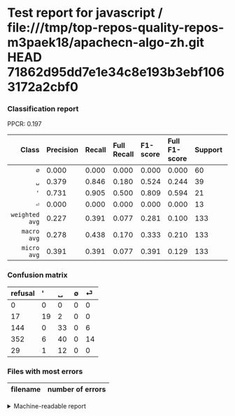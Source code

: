 # Test report for javascript / file:///tmp/top-repos-quality-repos-m3paek18/apachecn-algo-zh.git HEAD 71862d95dd7e1e34c8e193b3ebf1063172a2cbf0

### Classification report

PPCR: 0.197

| Class | Precision | Recall | Full Recall | F1-score | Full F1-score | Support | Full Support | PPCR |
|------:|:----------|:-------|:------------|:---------|:---------|:--------|:-------------|:-----|
| `∅` | 0.000| 0.000| 0.000| 0.000| 0.000| 60| 412| 0.146 |
| `␣` | 0.379| 0.846| 0.180| 0.524| 0.244| 39| 183| 0.213 |
| `'` | 0.731| 0.905| 0.500| 0.809| 0.594| 21| 38| 0.553 |
| `⏎` | 0.000| 0.000| 0.000| 0.000| 0.000| 13| 42| 0.310 |
| `weighted avg` | 0.227| 0.391| 0.077| 0.281| 0.100| 133| 675| 0.197 |
| `macro avg` | 0.278| 0.438| 0.170| 0.333| 0.210| 133| 675| 0.197 |
| `micro avg` | 0.391| 0.391| 0.077| 0.391| 0.129| 133| 675| 0.197 |

### Confusion matrix

|refusal|  '| ␣| ∅| ⏎| 
|:---|:---|:---|:---|:---|
|0 |0 |0 |0 |0 |
|17 |19 |2 |0 |0 |
|144 |0 |33 |0 |6 |
|352 |6 |40 |0 |14 |
|29 |1 |12 |0 |0 |

### Files with most errors

| filename | number of errors|
|:----:|:-----|

<details>
    <summary>Machine-readable report</summary>
```json
{
  "cl_report": {"\u0027": {"f1-score": 0.8085106382978723, "precision": 0.7307692307692307, "recall": 0.9047619047619048, "support": 21}, "macro avg": {"f1-score": 0.33308004052684903, "precision": 0.27751989389920423, "recall": 0.43772893772893773, "support": 133}, "micro avg": {"f1-score": 0.39097744360902253, "precision": 0.39097744360902253, "recall": 0.39097744360902253, "support": 133}, "weighted avg": {"f1-score": 0.2812578558859154, "precision": 0.22661095710097523, "recall": 0.39097744360902253, "support": 133}, "\u2205": {"f1-score": 0.0, "precision": 0.0, "recall": 0.0, "support": 60}, "\u23ce": {"f1-score": 0.0, "precision": 0.0, "recall": 0.0, "support": 13}, "\u2423": {"f1-score": 0.5238095238095238, "precision": 0.3793103448275862, "recall": 0.8461538461538461, "support": 39}},
  "cl_report_full": {"\u0027": {"f1-score": 0.5937499999999999, "precision": 0.7307692307692307, "recall": 0.5, "support": 38}, "macro avg": {"f1-score": 0.2095486111111111, "precision": 0.27751989389920423, "recall": 0.17008196721311475, "support": 675}, "micro avg": {"f1-score": 0.12871287128712872, "precision": 0.39097744360902253, "recall": 0.07703703703703704, "support": 675}, "weighted avg": {"f1-score": 0.09969753086419753, "precision": 0.14397485018174672, "recall": 0.07703703703703704, "support": 675}, "\u2205": {"f1-score": 0.0, "precision": 0.0, "recall": 0.0, "support": 412}, "\u23ce": {"f1-score": 0.0, "precision": 0.0, "recall": 0.0, "support": 42}, "\u2423": {"f1-score": 0.24444444444444446, "precision": 0.3793103448275862, "recall": 0.18032786885245902, "support": 183}},
  "ppcr": 0.19703703703703704
}
```
</details>
